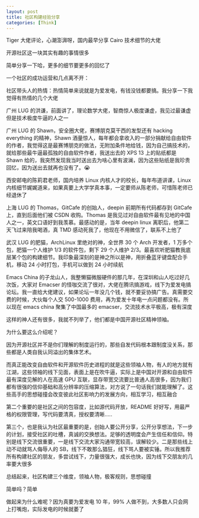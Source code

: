 ```yaml
---
layout: post
title: 社区构建经验分享
categories: [Think]
---
```


Tiger 大佬评论，心潮澎湃呀，国内最早分享 Cairo 技术细节的大佬

开源社区这一块其实有趣的事情很多

简单分享一下哈，更多的细节要更多的回忆了

一个社区的成功运营和几点离不开：

社区带头人的热情：热情简单来说就是为爱发电，有钱没钱都要搞。我分享一下我觉得有热情的几个大佬

广州 LUG 的洪谦，前面讲了，理论数学大佬，智商惊人极度谦虚，我见过最谦虚但是技术极度牛逼的人之一

广州 LUG 的 Shawn，安全圈大佬，赛博朋克莫干西的发型还有 hacking everything 的精神，Shawn 酒量惊人，每年都会拿收入的一部分捐献给自由软件的作者，我觉得这是最赛博朋克的做法，无附加条件地给钱，因为自己搞技术的，就给那些最牛逼最孤独的自由软件作者，我送出去的 XPS 13 上的贴纸都是 Shawn 给的，我突然发现我当时送出去为啥心里有波澜，因为这些贴纸是我珍贵回忆，因为送出去就再也没有了。😭

西安邮电的陈莉君老师，国内培养 Linux 内核人才的校长，每年布道讲课，Linux 内核细节娓娓道来，如果真要上大学学真本事，一定要师从陈老师，可惜陈老师已经退休了

上海 LUG 的 Thomas，GitCafe 的创始人，deepin 前期所有代码都存到 GitCafe 上，直到后面他们被 CSDN 收购。Thomas 是我见过对自由软件最有见地的中国人之一，英文口语好到我羡慕。最感动的是，当年 deepin linux 离职后，他第二天飞过来陪我喝酒，真 TMD 感动死我了，他现在不用微信了，联系不上他了

武汉 LUG 的肥猫，ArchLinux 里绝对的神，全世界 30 个 Arch 开发者，1 万多个包，肥猫一个人维护 1/3 的软件包，剩下 29 个人维护 2/3。最喜欢听肥猫教我底层某个包的构建细节。我印象最深刻的是神之所以是神，用折叠蓝牙键盘配合手机，移动 24 小时打包，手机可以做到 24 小时续航

Emacs China 的子龙山人，我整懒猫微服硬件的那几年，在深圳和山人吃过好几次饭，大家对 Emacser 的怪咖交流了很对，大佬在腾讯搞游戏，线下为爱发电搞论坛。我一直给大佬建议，如果论坛一年没几个钱，就不要妥协搞广告。真需要交费的时候，大伙每个人交 500-1000 费用，再为爱发十年电一点问题都没有。所以现在 emacs china 聚集了中国最多的 emacser，交流技术水平极高，极有深度

这样的神人还有很多，我就不列举了，他们都是中国开源社区精神领袖。

为什么要这么介绍呢？

因为开源社区并不是你们理解的制度运行的，那些自发代码根本跟制度没关系，那些都是人类自我认同溢出的集体艺术。

而真正能改变自由软件和开源软件历史进程的就是这些领袖人物，有人的地方就有江湖，这些领袖的线下见面，表面上是在吹牛逼，实际上是中国对开源和自由软件最有深度见解的人在高速 GPU 互联，显存带宽交流要比普通人高很多，因为我们都有很强的信仰基础和高分辨率的压缩算法，对方说了一句话我们就能理解了。这些高手的思想碰撞会改变彼此社区影响力的发展方向，相互学习，相互融合

第二个重要的是社区之间的包容度，比如源代码开放，README 好好写，用最严格的权限管理，写代码要清真，授权要清晰.....

第三个，也是我认为社区最重要的是，创始人要公开分享，公开分享想法，下一步的计划，接受社区的吐槽，真诚的交换想法。足够的透明度会产生信任和信仰。特别是线下交流很重要，一是线下交流大家沟通带宽较高，误解较少。二是那些线上动不动就骂人侮辱人的 SB，线下不敢那么猖狂，线下骂人要被实锤。所以我推荐所有构建社区的朋友，多尝试线下，力量很强大，成长也快，因为线下交朋友的几率要大很多

总结起来，社区构建三个维度，领袖人物，极客规则，思想碰撞

简单吗？简单

做起来为什么难呢？因为真要为爱发电 10 年，99% 人做不到，大多数人只会网上打嘴炮，实际发电的时候就萎了
